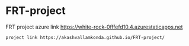 # FRT-project 
FRT project  azure link https://white-rock-0fffefd10.4.azurestaticapps.net
   
    project link https://akashvallamkonda.github.io/FRT-project/
